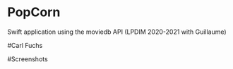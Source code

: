 # PopCorn
Swift application using the moviedb API (LPDIM 2020-2021 with Guillaume) 

#Carl Fuchs 

#Screenshots
